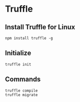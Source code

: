 # Truffle

## Install Truffle for Linux

```
npm install truffle -g
```

## Initialize

```
truffle init
```

## Commands

```
truffle compile
truffle migrate
```